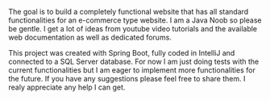The goal is to build a completely functional website that has all standard functionalities for an e-commerce type website. 
I am a Java Noob so please be gentle.
I get a lot of ideas from youtube video tutorials and the available web documentation as well as dedicated forums.  

This project was created with Spring Boot, fully coded in IntelliJ and connected to a SQL Server database. 
For now I am just doing tests with the current functionalities but I am eager to implement more functionalities for the future.
If you have any suggestions please feel free to share them. I realy appreciate any help I can get. 
